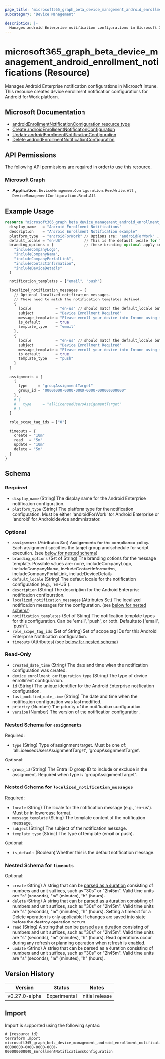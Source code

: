 ```yaml
---
page_title: "microsoft365_graph_beta_device_management_android_enrollment_notifications Resource - terraform-provider-microsoft365"
subcategory: "Device Management"

description: |-
  Manages Android Enterprise notification configurations in Microsoft Intune. This resource creates device enrollment notification configurations for Android for Work platform.
---
```


# microsoft365_graph_beta_device_management_android_enrollment_notifications (Resource)

Manages Android Enterprise notification configurations in Microsoft Intune. This resource creates device enrollment notification configurations for Android for Work platform.

## Microsoft Documentation

- [androidEnrollmentNotificationConfiguration resource type](https://learn.microsoft.com/en-us/graph/api/resources/intune-onboarding-deviceenrollmentnotificationconfiguration?view=graph-rest-beta)
- [Create androidEnrollmentNotificationConfiguration](https://learn.microsoft.com/en-us/graph/api/intune-onboarding-deviceenrollmentnotificationconfiguration-create?view=graph-rest-beta&tabs=http)
- [Update androidEnrollmentNotificationConfiguration](https://learn.microsoft.com/en-us/graph/api/intune-onboarding-deviceenrollmentnotificationconfiguration-update?view=graph-rest-beta&tabs=http)
- [Delete androidEnrollmentNotificationConfiguration](https://learn.microsoft.com/en-us/graph/api/intune-onboarding-deviceenrollmentnotificationconfiguration-delete?view=graph-rest-beta&tabs=http)

## API Permissions

The following API permissions are required in order to use this resource.

### Microsoft Graph

- **Application**: `DeviceManagementConfiguration.ReadWrite.All` , `DeviceManagementConfiguration.Read.All`

## Example Usage

```terraform
resource "microsoft365_graph_beta_device_management_android_enrollment_notifications" "example" {
  display_name   = "Android Enrollment Notifications"
  description    = "Android Enrollment Notification example"
  platform_type  = "androidForWork" // Options are: "androidForWork" , "android"
  default_locale = "en-US"          // This is the default locale for the notification messages.
  branding_options = [              // These branding optional apply to email notifications only.
    "includeCompanyLogo",
    "includeCompanyName",
    "includeCompanyPortalLink",
    "includeContactInformation",
    "includeDeviceDetails"
  ]

  notification_templates = ["email", "push"]

  localized_notification_messages = [
    // Optional localized notification messages.
    // These need to match the notification templates defined.
    {
      locale           = "en-us" // should match the default_locale but be in lowercase
      subject          = "Device Enrollment Required"
      message_template = "Please enroll your device into Intune using the Company Portal to access corporate resources."
      is_default       = true
      template_type    = "email"
    },
    {
      locale           = "en-us" // should match the default_locale but be in lowercase
      subject          = "Device Enrollment Required"
      message_template = "Please enroll your device into Intune using the Company Portal to access corporate resources."
      is_default       = true
      template_type    = "push"
    }
  ]

  assignments = [
    {
      type     = "groupAssignmentTarget"
      group_id = "00000000-0000-0000-0000-000000000000"
    },
    # {
    #   type     = "allLicensedUsersAssignmentTarget"
    # }
  ]

  role_scope_tag_ids = ["0"]

  timeouts = {
    create = "10m"
    read   = "5m"
    update = "10m"
    delete = "5m"
  }
}
```

<!-- schema generated by tfplugindocs -->
## Schema

### Required

- `display_name` (String) The display name for the Android Enterprise notification configuration.
- `platform_type` (String) The platform type for the notification configuration. Must be either 'androidForWork' for Android Enterprise or 'android' for Android device andministrator.

### Optional

- `assignments` (Attributes Set) Assignments for the compliance policy. Each assignment specifies the target group and schedule for script execution. (see [below for nested schema](#nestedatt--assignments))
- `branding_options` (Set of String) The branding options for the message template. Possible values are: none, includeCompanyLogo, includeCompanyName, includeContactInformation, includeCompanyPortalLink, includeDeviceDetails
- `default_locale` (String) The default locale for the notification configuration (e.g., 'en-US').
- `description` (String) The description for the Android Enterprise notification configuration.
- `localized_notification_messages` (Attributes Set) The localized notification messages for the configuration. (see [below for nested schema](#nestedatt--localized_notification_messages))
- `notification_templates` (Set of String) The notification template types for this configuration. Can be 'email', 'push', or both. Defaults to ['email', 'push'].
- `role_scope_tag_ids` (Set of String) Set of scope tag IDs for this Android Enterprise Notification configuration.
- `timeouts` (Attributes) (see [below for nested schema](#nestedatt--timeouts))

### Read-Only

- `created_date_time` (String) The date and time when the notification configuration was created.
- `device_enrollment_configuration_type` (String) The type of device enrollment configuration.
- `id` (String) The unique identifier for the Android Enterprise notification configuration.
- `last_modified_date_time` (String) The date and time when the notification configuration was last modified.
- `priority` (Number) The priority of the notification configuration.
- `version` (Number) The version of the notification configuration.

<a id="nestedatt--assignments"></a>
### Nested Schema for `assignments`

Required:

- `type` (String) Type of assignment target. Must be one of: 'allLicensedUsersAssignmentTarget', 'groupAssignmentTarget'.

Optional:

- `group_id` (String) The Entra ID group ID to include or exclude in the assignment. Required when type is 'groupAssignmentTarget'.


<a id="nestedatt--localized_notification_messages"></a>
### Nested Schema for `localized_notification_messages`

Required:

- `locale` (String) The locale for the notification message (e.g., 'en-us'). Must be in lowercase format.
- `message_template` (String) The template content of the notification message.
- `subject` (String) The subject of the notification message.
- `template_type` (String) The type of template (email or push).

Optional:

- `is_default` (Boolean) Whether this is the default notification message.


<a id="nestedatt--timeouts"></a>
### Nested Schema for `timeouts`

Optional:

- `create` (String) A string that can be [parsed as a duration](https://pkg.go.dev/time#ParseDuration) consisting of numbers and unit suffixes, such as "30s" or "2h45m". Valid time units are "s" (seconds), "m" (minutes), "h" (hours).
- `delete` (String) A string that can be [parsed as a duration](https://pkg.go.dev/time#ParseDuration) consisting of numbers and unit suffixes, such as "30s" or "2h45m". Valid time units are "s" (seconds), "m" (minutes), "h" (hours). Setting a timeout for a Delete operation is only applicable if changes are saved into state before the destroy operation occurs.
- `read` (String) A string that can be [parsed as a duration](https://pkg.go.dev/time#ParseDuration) consisting of numbers and unit suffixes, such as "30s" or "2h45m". Valid time units are "s" (seconds), "m" (minutes), "h" (hours). Read operations occur during any refresh or planning operation when refresh is enabled.
- `update` (String) A string that can be [parsed as a duration](https://pkg.go.dev/time#ParseDuration) consisting of numbers and unit suffixes, such as "30s" or "2h45m". Valid time units are "s" (seconds), "m" (minutes), "h" (hours).

## Version History

| Version | Status | Notes |
|---------|--------|-------|
| v0.27.0-alpha | Experimental | Initial release |

## Import

Import is supported using the following syntax:

```shell
# {resource_id}
terraform import microsoft365_graph_beta_device_management_android_enrollment_notifications.example 00000000-0000-0000-0000-000000000000_EnrollmentNotificationsConfiguration
```